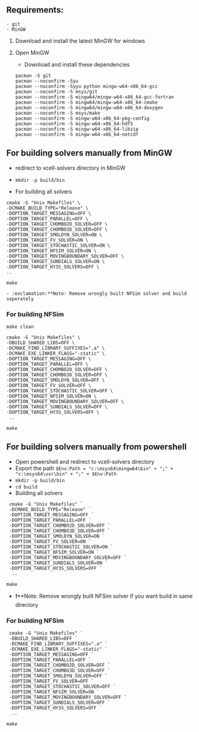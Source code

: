 
## Requirements:
    - git
    - MinGW

1. Download and install the latest MinGW for windows
2. Open MinGW
    - Download and install these dependencies

    ```
    pacman -S git
    pacman --noconfirm -Syu
    pacman --noconfirm -Syyu python mingw-w64-x86_64-gcc
    pacman --noconfirm -S msys/git
    pacman --noconfirm -S mingw64/mingw-w64-x86_64-gcc-fortran
    pacman --noconfirm -S mingw64/mingw-w64-x86_64-cmake
    pacman --noconfirm -S mingw64/mingw-w64-x86_64-doxygen
    pacman --noconfirm -S msys/make
    pacman --noconfirm -S mingw-w64-x86_64-pkg-config
    pacman --noconfirm -S mingw-w64-x86_64-hdf5
    pacman --noconfirm -S mingw-w64-x86_64-libzip
    pacman --noconfirm -S mingw-w64-x86_64-netcdf
    ```

## For building solvers manually from MinGW

* redirect to vcell-solvers directory in MinGW
* `mkdir -p build/bin`

* For building all solvers

```
cmake -G "Unix Makefiles" \
-DCMAKE_BUILD_TYPE="Release" \
-DOPTION_TARGET_MESSAGING=OFF \
-DOPTION_TARGET_PARALLEL=OFF \
-DOPTION_TARGET_CHOMBO2D_SOLVER=OFF \
-DOPTION_TARGET_CHOMBO3D_SOLVER=OFF \
-DOPTION_TARGET_SMOLDYN_SOLVER=ON \
-DOPTION_TARGET_FV_SOLVER=ON \
-DOPTION_TARGET_STOCHASTIC_SOLVER=ON \
-DOPTION_TARGET_NFSIM_SOLVER=ON \
-DOPTION_TARGET_MOVINGBOUNDARY_SOLVER=OFF \
-DOPTION_TARGET_SUNDIALS_SOLVER=ON \
-DOPTION_TARGET_HY3S_SOLVERS=OFF \
..
```

`make`

    - :exclamation:**Note: Remove wrongly built NFSim solver and build seperately

### For building NFSim

`make clean`

```
cmake -G "Unix Makefiles" \
-DBUILD_SHARED_LIBS=OFF \
-DCMAKE_FIND_LIBRARY_SUFFIXES=".a" \
-DCMAKE_EXE_LINKER_FLAGS="-static" \
-DOPTION_TARGET_MESSAGING=OFF \
-DOPTION_TARGET_PARALLEL=OFF \
-DOPTION_TARGET_CHOMBO2D_SOLVER=OFF \
-DOPTION_TARGET_CHOMBO3D_SOLVER=OFF \
-DOPTION_TARGET_SMOLDYN_SOLVER=OFF \
-DOPTION_TARGET_FV_SOLVER=OFF \
-DOPTION_TARGET_STOCHASTIC_SOLVER=OFF \
-DOPTION_TARGET_NFSIM_SOLVER=ON \
-DOPTION_TARGET_MOVINGBOUNDARY_SOLVER=OFF \
-DOPTION_TARGET_SUNDIALS_SOLVER=OFF \
-DOPTION_TARGET_HY3S_SOLVERS=OFF \
 ..
```

`make`

## For building solvers manually from powershell

* Open powershell and redirect to vcell-solvers directory
* Export the path `$Env:Path = "c:\msys64\mingw64\bin" + ";" + "c:\msys64\usr\bin" + ";" + $Env:Path`
* `mkdir -p build/bin`
* `cd build`
* Building all solvers
```
 cmake -G "Unix Makefiles" `
 -DCMAKE_BUILD_TYPE="Release" `
 -DOPTION_TARGET_MESSAGING=OFF `
 -DOPTION_TARGET_PARALLEL=OFF `
 -DOPTION_TARGET_CHOMBO2D_SOLVER=OFF `
 -DOPTION_TARGET_CHOMBO3D_SOLVER=OFF `
 -DOPTION_TARGET_SMOLDYN_SOLVER=ON `
 -DOPTION_TARGET_FV_SOLVER=ON `
 -DOPTION_TARGET_STOCHASTIC_SOLVER=ON `
 -DOPTION_TARGET_NFSIM_SOLVER=ON `
 -DOPTION_TARGET_MOVINGBOUNDARY_SOLVER=OFF `
 -DOPTION_TARGET_SUNDIALS_SOLVER=ON `
 -DOPTION_TARGET_HY3S_SOLVERS=OFF `
  ..
```
`make`

* :exclamation:**Note: Remove wrongly built NFSim solver if you want build in same directory

### For building NFSim

```
 cmake -G "Unix Makefiles" `
 -DBUILD_SHARED_LIBS=OFF `
 -DCMAKE_FIND_LIBRARY_SUFFIXES=".a" `
 -DCMAKE_EXE_LINKER_FLAGS="-static" `
 -DOPTION_TARGET_MESSAGING=OFF `
 -DOPTION_TARGET_PARALLEL=OFF `
 -DOPTION_TARGET_CHOMBO2D_SOLVER=OFF `
 -DOPTION_TARGET_CHOMBO3D_SOLVER=OFF `
 -DOPTION_TARGET_SMOLDYN_SOLVER=OFF `
 -DOPTION_TARGET_FV_SOLVER=OFF `
 -DOPTION_TARGET_STOCHASTIC_SOLVER=OFF `
 -DOPTION_TARGET_NFSIM_SOLVER=ON `
 -DOPTION_TARGET_MOVINGBOUNDARY_SOLVER=OFF `
 -DOPTION_TARGET_SUNDIALS_SOLVER=OFF `
 -DOPTION_TARGET_HY3S_SOLVERS=OFF `
  ..
  ```

`make`
